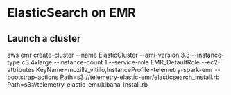 ElasticSearch on EMR
====================

## Launch a cluster
aws emr create-cluster --name ElasticCluster --ami-version 3.3 --instance-type c3.4xlarge --instance-count 1 --service-role EMR_DefaultRole --ec2-attributes KeyName=mozilla_vitillo,InstanceProfile=telemetry-spark-emr --bootstrap-actions Path=s3://telemetry-elastic-emr/elasticsearch_install.rb Path=s3://telemetry-elastic-emr/kibana_install.rb
